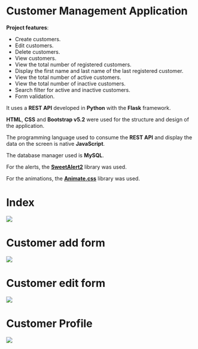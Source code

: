 # Customer Management Application

**Project features**:

- Create customers.
- Edit customers.
- Delete customers.
- View customers.
- View the total number of registered customers.
- Display the first name and last name of the last registered customer.
- View the total number of active customers.
- View the total number of inactive customers.
- Search filter for active and inactive customers.
- Form validation.

It uses a **REST API** developed in **Python** with the **Flask** framework.

**HTML**, **CSS** and **Bootstrap v5.2** were used for the structure and design of the application.

The programming language used to consume the **REST API** and display the data on the screen is native **JavaScript**.

The database manager used is **MySQL**.

For the alerts, the **[SweetAlert2](https://sweetalert2.github.io/)** library was used.

For the animations, the **[Animate.css](https://animate.style/)** library was used.

# Index

![](https://i.imgur.com/O8yfCFl.png)

# Customer add form

![](https://i.imgur.com/DsiwUb0.png)

# Customer edit form

![](https://i.imgur.com/COru1yE.png)

# Customer Profile

![](https://i.imgur.com/x4TG4Ze.png)
